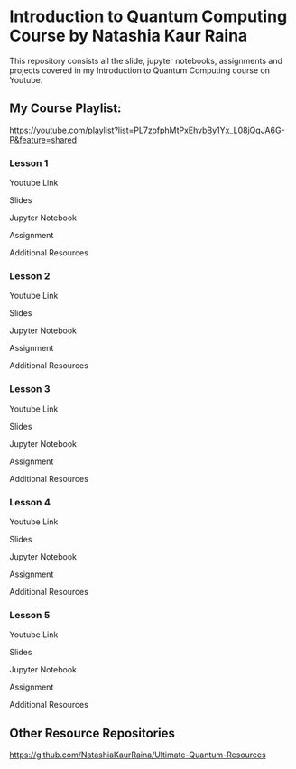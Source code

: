 # Introduction to Quantum Computing Course by Natashia Kaur Raina
This repository consists all the slide, jupyter notebooks, assignments and projects covered in my Introduction to Quantum Computing course on Youtube.

<b><h2>My Course Playlist:</b></h2>

https://youtube.com/playlist?list=PL7zofphMtPxEhvbBy1Yx_L08jQqJA6G-P&feature=shared

<b><h3>Lesson 1</h3></b>

Youtube Link

Slides

Jupyter Notebook

Assignment

Additional Resources

<b><h3>Lesson 2</h3></b>

Youtube Link

Slides

Jupyter Notebook

Assignment

Additional Resources

<b><h3>Lesson 3</h3></b>

Youtube Link

Slides

Jupyter Notebook

Assignment

Additional Resources

<b><h3>Lesson 4</h3></b>

Youtube Link

Slides

Jupyter Notebook

Assignment

Additional Resources

<b><h3>Lesson 5</h3></b>

Youtube Link

Slides

Jupyter Notebook

Assignment

Additional Resources


<b><h2>Other Resource Repositories</b></h2>

https://github.com/NatashiaKaurRaina/Ultimate-Quantum-Resources
